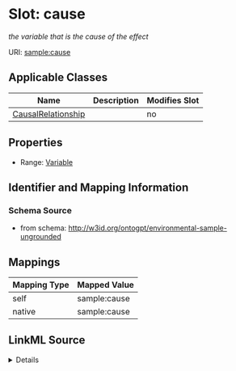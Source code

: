 

# Slot: cause


_the variable that is the cause of the effect_



URI: [sample:cause](http://w3id.org/ontogpt/environmental-sample-ungrounded/cause)



<!-- no inheritance hierarchy -->





## Applicable Classes

| Name | Description | Modifies Slot |
| --- | --- | --- |
| [CausalRelationship](CausalRelationship.md) |  |  no  |







## Properties

* Range: [Variable](Variable.md)





## Identifier and Mapping Information







### Schema Source


* from schema: http://w3id.org/ontogpt/environmental-sample-ungrounded




## Mappings

| Mapping Type | Mapped Value |
| ---  | ---  |
| self | sample:cause |
| native | sample:cause |




## LinkML Source

<details>
```yaml
name: cause
description: the variable that is the cause of the effect
from_schema: http://w3id.org/ontogpt/environmental-sample-ungrounded
rank: 1000
alias: cause
owner: CausalRelationship
domain_of:
- CausalRelationship
range: Variable

```
</details>